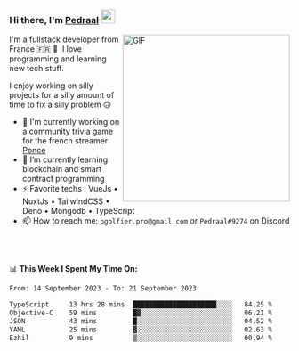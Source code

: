 ### Hi there, I'm <a href="https://pedraal.dev" target="_blank">Pedraal</a> <img src="https://media.giphy.com/media/hvRJCLFzcasrR4ia7z/giphy.gif" width="25px">
<img align="right" alt="GIF" src="https://pedraal.dev/avatar.png" width="300" height="300" />

I'm a fullstack developer from France 🇫🇷 🥖 &nbsp;I love programming and learning new
tech stuff.

I enjoy working on silly projects for a silly amount of time to fix a silly problem 🙃

- 🔭  I'm currently working on a community trivia game for the french streamer <a href="https://twitch.tv/ponce" target="_blank">Ponce</a>
- 🌱 I’m currently learning blockchain and smart contract programming
- ⚡ Favorite techs : VueJs &bull; NuxtJs &bull; TailwindCSS &bull; Deno &bull; Mongodb &bull; TypeScript
- 📫 How to reach me: `pgolfier.pro@gmail.com` or `Pedraal#9274` on Discord

<br>
<br>

📊 **This Week I Spent My Time On:**
<!--START_SECTION:waka-->

```txt
From: 14 September 2023 - To: 21 September 2023

TypeScript     13 hrs 28 mins  █████████████████████░░░░   84.25 %
Objective-C    59 mins         █▓░░░░░░░░░░░░░░░░░░░░░░░   06.21 %
JSON           43 mins         █░░░░░░░░░░░░░░░░░░░░░░░░   04.52 %
YAML           25 mins         ▓░░░░░░░░░░░░░░░░░░░░░░░░   02.63 %
Ezhil          9 mins          ▒░░░░░░░░░░░░░░░░░░░░░░░░   00.94 %
```

<!--END_SECTION:waka-->
